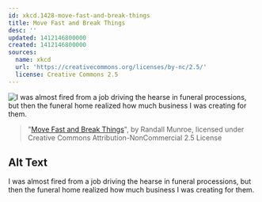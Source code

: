 ```yaml
---
id: xkcd.1428-move-fast-and-break-things
title: Move Fast and Break Things
desc: ''
updated: 1412146800000
created: 1412146800000
sources:
  name: xkcd
  url: 'https://creativecommons.org/licenses/by-nc/2.5/'
  license: Creative Commons 2.5
---
```

![I was almost fired from a job driving the hearse in funeral processions, but then the funeral home realized how much business I was creating for them.](https://imgs.xkcd.com/comics/move_fast_and_break_things.png)
> "[Move Fast and Break Things](https://xkcd.com/1428/)", by Randall Munroe, licensed under Creative Commons Attribution-NonCommercial 2.5 License

## Alt Text
I was almost fired from a job driving the hearse in funeral processions, but then the funeral home realized how much business I was creating for them.
